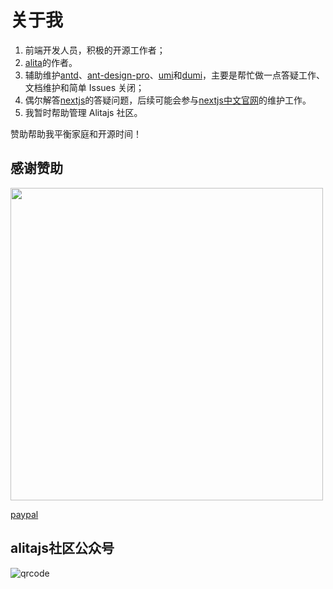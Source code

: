 # 关于我
1. 前端开发人员，积极的开源工作者；
2. [alita](https://github.com/alitajs/alita)的作者。
3. 辅助维护[antd](https://github.com/ant-design/ant-design)、[ant-design-pro](https://github.com/ant-design/ant-design-pro)、[umi](https://github.com/umijs/umi)和[dumi](https://github.com/umijs/dumi)，主要是帮忙做一点答疑工作、文档维护和简单 Issues 关闭；
4. 偶尔解答[nextjs]()的答疑问题，后续可能会参与[nextjs中文官网](https://nextjs-cn.com)的维护工作。
5. 我暂时帮助管理 Alitajs 社区。

赞助帮助我平衡家庭和开源时间！
## 感谢赞助

<img width="500px" src="https://user-images.githubusercontent.com/11746742/89366577-b768d600-d709-11ea-80b4-349a75c6d6d7.png"/>

[paypal](https://paypal.me/xiaohuoni?locale.x=zh_XC)

## alitajs社区公众号

![qrcode](https://user-images.githubusercontent.com/11746742/89367565-f4ce6300-d70b-11ea-9b4c-e49c65336c82.jpg)
